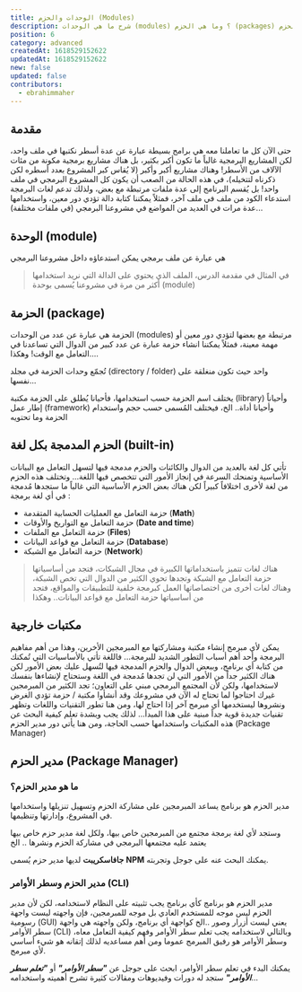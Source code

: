 ```yaml
---
title: الوحدات والحزم (Modules)
description: شرح ما هي الوحدات (modules) ؟ وما هي الحزم (packages) ؟ وأهميتهما ومدير الحزم (package manager)
position: 6
category: advanced
createdAt: 1618529152622
updatedAt: 1618529152622
new: false
updated: false
contributors:
  - ebrahimmaher
---
```


## مقدمة
حتى اﻵن كل ما تعاملنا معه هي برامج بسيطة عبارة عن عدة أسطر نكتبها في ملف واحد، لكن المشاريع البرمجية غالباً ما تكون أكبر بكثير، بل هناك مشاريع برمجية مكونة من مئات اﻵلاف من الأسطر! وهناك مشاريع أكبر وأكبر (لا يُقاس كبر المشروع بعدد أسطره لكن ذكرناه لتتخيله)، في هذه الحالة من الصعب أن يكون كل المشروع البرمجي في ملف واحد! بل يُقسم البرنامج إلى عدة ملفات مرتبطة مع بعض، ولذلك تدعم لغات البرمجة استدعاء الكود من ملف في ملف آخر، فمثلاً يمكننا كتابة دالة تؤدي دور معين، واستخدامها عدة مرات في العديد من المواضع في مشروعنا البرمجي (في ملفات مختلفة)... 

## الوحدة (module)
هي عبارة عن ملف برمجي يمكن استدعاؤه داخل مشروعنا البرمجي

> في المثال في مقدمة الدرس، الملف الذي يحتوي على الدالة التي نريد استخدامها أكثر من مرة في مشروعنا يُسمى بوحدة (module)

## الحزمة (package)
الحزمة هي عبارة عن عدد من الوحدات (modules) مرتبطة مع بعضها لتؤدي دور معين أو مهمة معينة، فمثلاً يمكننا انشاء حزمة عبارة عن عدد كبير من الدوال التي تساعدنا في التعامل مع الوقت! وهكذا....

<base-alert type="info">

تُجمّع وحدات الحزمة في مجلد (directory / folder) واحد حيث تكون منغلقة على نفسها...

</base-alert>

<base-alert type="tip">

يختلف اسم الحزمة حسب استخدامها، فأحيانا يُطلق على الحزمة مكتبة (library) وأحياناً إطار عمل (framework) وأحيانا أداة.. الخ، فيختلف المُسمى حسب حجم واستخدام الحزمة وما تحتويه

</base-alert>

## الحزم المدمجة بكل لغة (built-in)
تأتي كل لغة بالعديد من الدوال والكائنات والحزم مدمجة فيها لتسهل التعامل مع البيانات اﻷساسية وتمنحك السرعة في إنجاز اﻷمور التي تتخصص فيها اللغة... وتختلف هذه الحزم من لغة ﻷخرى اختلافاً كبيراً لكن هناك بعض الحزم اﻷساسية التي غالباً ما ستجدها مُدمجة في أي لغة برمجة :
- حزمة التعامل مع العمليات الحسابية المتقدمة (**Math**)
- حزمة التعامل مع التواريخ واﻷوقات (**Date and time**)
- حزمة التعامل مع الملفات (**Files**)
- حزمة التعامل مع قواعد البيانات (**Database**)
- حزمة التعامل مع الشبكة (**Network**)

> هناك لغات تتميز باستخداماتها الكبيرة في مجال الشبكات، فتجد من أساسياتها حزمة التعامل مع الشبكة وتجدها تحوي الكثير من الدوال التي تخص الشبكة، وهناك لغات أخرى من اختصاصاتها العمل كبرمجة خلفية للتطبيقات والمواقع، فتجد من أساسياتها حزمة التعامل مع قواعد البيانات.. وهكذا

## مكتبات خارجية
يمكن ﻷي مبرمج إنشاء مكتبة ومشاركتها مع المبرمجين الأخرين، وهذا من أهم مفاهيم البرمجة وأحد أهم أسباب التطور الشديد للبرمجة... فاللغة تأتي باﻷساسيات التي تُمكنك من كتابة أي برنامج، وببعض الدوال والحزم المدمجة فيها لتُسهل عليك بعض اﻷمور لكن هناك الكثير جداً من اﻷمور التي لن تجدها مُدمجة في اللغة وستحتاج لإنشاءها بنفسك لاستخدامها، ولكن ﻷن المجتمع البرمجي مبني على التعاون؛ تجد الكثير من المبرمجين غيرك احتاجوا لما تحتاج له اﻵن في مشروعك وقد أنشأوا مكتبة / حزمة تؤدي الغرض ونشروها ليستخدمها أي مبرمج آخر إذا احتاج لها، ومن هنا تطور التقنيات واللغات وتظهر تقنيات جديدة قوية جداً مبنية على هذا المبدأ... لذلك يجب وبشدة تعلم كيفية البحث عن هذه المكتبات واستخدامها حسب الحاجة، ومن هنا يأتي دور مدير الحزم (Package Manager)


## مدير الحزم (Package Manager)

### ما هو مدير الحزم؟
مدير الحزم هو برنامج يساعد المبرمجين على مشاركة الحزم وتسهيل تنزيلها واستخدامها في المشروع، وإدارتها وتنظيمها.

وستجد ﻷي لغة برمجة مجتمع من المبرمجين خاص بيها، ولكل لغة مدير حزم خاص بيها يعتمد عليه مجتمعها البرمجي في مشاركة الحزم ونشرها .. الخ

<base-alert type="next">

**جافاسكريبت** لديها مدير حزم يُسمى **NPM** يمكنك البحث عنه على جوجل وتجربته.

</base-alert>

### مدير الحزم وسطر اﻷوامر (CLI)
مدير الحزم هو برنامج كأي برنامج يجب تثبيته على النظام لاستخدامه، لكن ﻷن مدير الحزم ليس موجه للمستخدم العادي بل موجه للمبرمجين، فإن واجهته ليست واجهة رسومية (GUI) يعني ليست أزرار وصور ..الخ كواجهة أي برنامج، ولكن واجهته هي واجهة سطر اﻷوامر (CLI) وبالتالي لاستخدامه يجب تعلم سطر اﻷوامر وفهم كيفية التعامل معاه، وسطر اﻷوامر هو رفيق المبرمج عموما ومن أهم مساعديه لذلك إتقانه هو شيء أساسي لأي مبرمج.

<base-alert type="next">

يمكنك البدء في تعلم سطر اﻷوامر، ابحث على جوجل عن ***"سطر الأوامر"*** أو ***"تعلم سطر اﻷوامر"*** ستجد له دورات وفيديوهات ومقالات كثيرة تشرح أهميته واستخدامه...

</base-alert>

